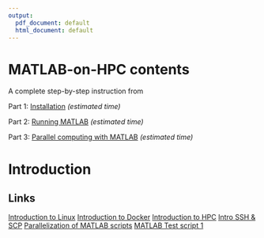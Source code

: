 ```yaml
---
output:
  pdf_document: default
  html_document: default
---
```

# MATLAB-on-HPC contents

A complete step-by-step instruction from 

Part 1: [Installation](./Part-1-preparation.md)  *(estimated time)*

Part 2: [Running MATLAB](./Part-2-running-matlab.md)  *(estimated time)*

Part 3: [Parallel computing with MATLAB](./matlab.md)  *(estimated time)*

# Introduction



## Links

[Introduction to Linux](./Linux_intro.md)
[Introduction to Docker](./Docker_intro.md)
[Introduction to HPC](./HPC_intro.md)
[Intro SSH & SCP](./ssh.md)
[Parallelization of MATLAB scripts](./matlab.md)
[MATLAB Test script 1](./Test_1.m)


